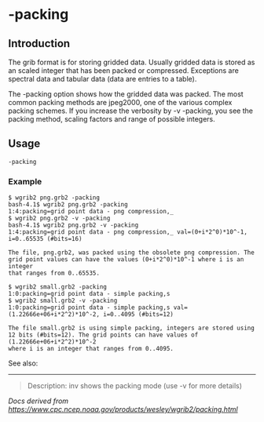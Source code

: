 # -packing

## Introduction

The grib format is for storing gridded data. Usually gridded data is
stored as an scaled integer that has been packed or compressed.
Exceptions are spectral data and tabular data (data are entries to a
table).

The -packing option shows how the gridded
data was packed. The most common packing methods are jpeg2000,
one of the various complex packing schemes. If you increase
the verbosity by -v -packing, you
see the packing method, scaling factors and range of possible
integers.

## Usage

```
-packing
```

### Example

```
$ wgrib2 png.grb2 -packing
bash-4.1$ wgrib2 png.grb2 -packing
1:4:packing=grid point data - png compression,_
$ wgrib2 png.grb2 -v -packing
bash-4.1$ wgrib2 png.grb2 -v -packing
1:4:packing=grid point data - png compression,_ val=(0+i*2^0)*10^-1, i=0..65535 (#bits=16)

The file, png.grb2, was packed using the obsolete png compression. The
grid point values can have the values (0+i*2^0)*10^-1 where i is an integer
that ranges from 0..65535.

$ wgrib2 small.grb2 -packing
1:0:packing=grid point data - simple packing,s
$ wgrib2 small.grb2 -v -packing
1:0:packing=grid point data - simple packing,s val=(1.22666e+06+i*2^2)*10^-2, i=0..4095 (#bits=12)

The file small.grb2 is using simple packing, integers are stored using
12 bits (#bits=12). The grid points can have values of (1.22666e+06+i*2^2)*10^-2
where i is an integer that ranges from 0..4095.
```

See also:

---

> Description: inv shows the packing mode (use -v for more details)

_Docs derived from <https://www.cpc.ncep.noaa.gov/products/wesley/wgrib2/packing.html>_
